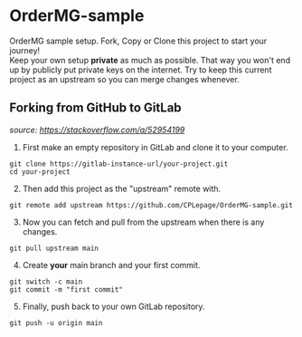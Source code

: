 # OrderMG-sample
OrderMG sample setup. Fork, Copy or Clone this project to start your journey!  
Keep your own setup **private** as much as possible. That way you won't end up by publicly
put private keys on the internet. Try to keep this current project as an upstream so you can merge
changes whenever.

## Forking from GitHub to GitLab

*source: https://stackoverflow.com/a/52954199*

1. First make an empty repository in GitLab and clone it to your computer.
```
git clone https://gitlab-instance-url/your-project.git
cd your-project
```
2. Then add this project as the "upstream" remote with.
```
git remote add upstream https://github.com/CPLepage/OrderMG-sample.git
```
3. Now you can fetch and pull from the upstream when there is any changes.
```
git pull upstream main
```
4. Create **your** main branch and your first commit.
```
git switch -c main
git commit -m "first commit"
```
5. Finally, push back to your own GitLab repository.
```
git push -u origin main
```
